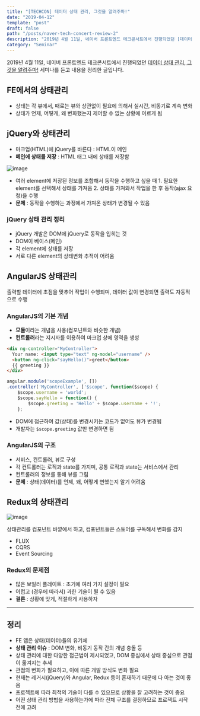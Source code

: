 ```yaml
---
title: "[TECHCON] 데이터 상태 관리, 그것을 알려주마!"
date: "2019-04-12"
template: "post"
draft: false
path: "/posts/naver-tech-concert-review-2"
description: "2019년 4월 11일, 네이버 프론트엔드 테크콘서트에서 진행되었던 [데이터 상태 관리, 그것을 알려주마!] 세미나를 듣고 내용을 정리한 글입니다."
category: "Seminar"
---
```


2019년 4월 11일, 네이버 프론트엔드 테크콘서트에서 진행되었던 [데이터 상태 관리, 그것을 알려주마!](https://www.slideshare.net/NaverEngineering/naver-tech-concertfe2019-140432157) 세미나를 듣고 내용을 정리한 글입니다.

## FE에서의 상태관리

- 상태는 각 뷰에서, 때로는 뷰와 상관없이 필요에 의해서 실시간, 비동기로 계속 변화
- 상태가 언제, 어떻게, 왜 변화했는지 제어할 수 없는 상황에 이르게 됨

## jQuery와 상태관리

- 마크업(HTML)에 jQuery를 바른다 : HTML이 메인
- **메인에 상태를 저장** : HTML 태그 내에 상태를 저장함

![image](https://user-images.githubusercontent.com/42922453/55947890-53a3d980-5c8a-11e9-9334-4ce0f29201f6.png)

- 여러 element에 저장된 정보를 조합해서 동작을 수행하고 싶을 때 1. 필요한 element를 선택해서 상태를 가져옴 2. 상태를 가져와서 작업을 한 후 동작(ajax 요청)을 수행
- **문제** : 동작을 수행하는 과정에서 가져온 상태가 변경될 수 있음

### jQuery 상태 관리 정리

- jQuery 개발은 DOM에 jQuery로 동작을 입히는 것
- DOM이 베이스(메인)
- 각 element에 상태를 저장
- 서로 다른 element의 상태변화 추적이 어려움

## AngularJS 상태관리

출력할 데이터에 초점을 맞추어 작업이 수행되며, 데이터 값이 변경되면 출력도 자동적으로 수행

### AngularJS의 기본 개념

- **모듈**이라는 개념을 사용(컴포넌트와 비슷한 개념)
- **컨트롤러**라는 지시자를 이용하여 마크업 상에 영역을 생성

```html
<div ng-controller="MyController">
  Your name: <input type="text" ng-model="username" />
  <button ng-click="sayHello()">greet</button>
  {{ greeting }}
</div>
```

```js
angular.module('scopeExample', [])
.controller('MyController', ['$scope', function($scope) {
    $scope.username = 'world';
    $scope.sayHello = function() {
		$scope.greeting = 'Hello' + $scope.username + '!';
    };
```

- DOM에 접근하여 값(상태)를 변경시키는 코드가 없어도 뷰가 변경됨
- 개발자는 `$scope.greeting` 값만 변경하면 됨

### AngularJS의 구조

- 서비스, 컨트롤러, 뷰로 구성
- 각 컨트롤러는 로직과 state를 가지며, 공통 로직과 state는 서비스에서 관리
- 컨트롤러의 정보를 통해 뷰를 그림
- **문제** : 상태(데이터)를 언제, 왜, 어떻게 변했는지 알기 어려움

## Redux의 상태관리

![image](https://user-images.githubusercontent.com/42922453/55971839-376d6000-5cbd-11e9-8406-ad2ad9219087.png)

상태관리를 컴포넌트 바깥에서 하고, 컴포넌트들은 스토어를 구독해서 변화를 감지

- FLUX
- CQRS
- Event Sourcing

### Redux의 문제점

- 많은 보일러 플레이트 : 초기에 여러 가지 설정이 필요
- 어렵고 (경우에 따라서) 과한 기술이 될 수 있음
- **결론** : 상황에 맞게, 적절하게 사용하자

---

## 정리

- FE 앱은 상태(데이터)들의 유기체
- **상태 관리 이슈** : DOM 변화, 비동기 동작 간의 개념 충돌 등
- 상태 관리에 대한 다양한 접근법이 제시되었고, DOM 중심에서 상태 중심으로 관점이 옮겨지는 추세
- 관점의 변화가 필요하고, 이에 따른 개발 방식도 변화 필요
- 현재는 레거시(jQuery)와 Angular, Redux 등이 혼재하기 때문에 다 아는 것이 좋음
- 프로젝트에 따라 최적의 기술이 다를 수 있으므로 상황을 잘 고려하는 것이 중요
- 어떤 상태 관리 방법을 사용하는가에 따라 전체 구조를 결정하므로 프로젝트 시작 전에 고려
